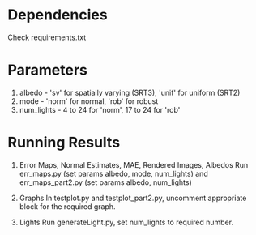 # Dependencies
Check requirements.txt

# Parameters
1. albedo - 'sv' for spatially varying (SRT3), 'unif' for uniform (SRT2)
2. mode - 'norm' for normal, 'rob' for robust
3. num_lights - 4 to 24 for 'norm', 17 to 24 for 'rob'

# Running Results

1. Error Maps, Normal Estimates, MAE, Rendered Images, Albedos
Run err_maps.py (set params albedo, mode, num_lights) and err_maps_part2.py (set params albedo, num_lights)

2. Graphs
In testplot.py and testplot_part2.py, uncomment appropriate block for the required graph.

3. Lights
Run generateLight.py, set num_lights to required number.





